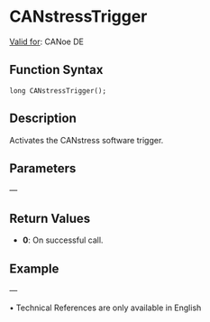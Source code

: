 # CANstressTrigger

[Valid for](../../../Shared/FeatureAvailability.md): CANoe DE

## Function Syntax

```
long CANstressTrigger();
```

## Description

Activates the CANstress software trigger.

## Parameters

—

## Return Values

- **0**: On successful call.

## Example

—

• Technical References are only available in English
